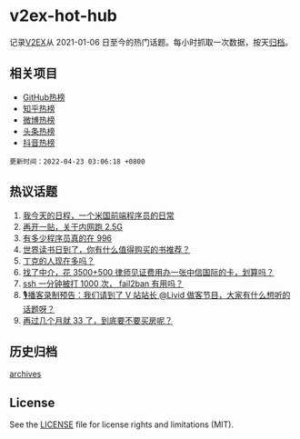# v2ex-hot-hub

 记录[V2EX](https://www.v2ex.com/)从 2021-01-06 日至今的热门话题。每小时抓取一次数据，按天[归档](archives)。
 
 ## 相关项目

- [GitHub热榜](https://github.com/lonnyzhang423/github-hot-hub)
- [知乎热榜](https://github.com/lonnyzhang423/zhihu-hot-hub)
- [微博热榜](https://github.com/lonnyzhang423/weibo-hot-hub)
- [头条热榜](https://github.com/lonnyzhang423/toutiao-hot-hub)
- [抖音热榜](https://github.com/lonnyzhang423/douyin-hot-hub)


 `更新时间：2022-04-23 03:06:18 +0800`

## 热议话题

1. [我今天的日程，一个米国前端程序员的日常](https://www.v2ex.com/t/848483)
1. [再开一贴，关于内网跑 2.5G](https://www.v2ex.com/t/848523)
1. [有多少程序员真的在 996](https://www.v2ex.com/t/848561)
1. [世界读书日到了，你有什么值得购买的书推荐？](https://www.v2ex.com/t/848500)
1. [丁克的人现在多吗？](https://www.v2ex.com/t/848607)
1. [找了中介，花 3500+500 律师见证费用办一张中信国际的卡，划算吗？](https://www.v2ex.com/t/848526)
1. [ssh 一分钟被打 1000 次， fail2ban 有用吗？](https://www.v2ex.com/t/848484)
1. [🎙播客录制预告：我们请到了 V 站站长 @Livid 做客节目，大家有什么想听的话题呀？](https://www.v2ex.com/t/848540)
1. [再过几个月就 33 了，到底要不要买房呢？](https://www.v2ex.com/t/848580)

## 历史归档

[archives](archives)

## License

See the [LICENSE](LICENSE) file for license rights and limitations (MIT).
